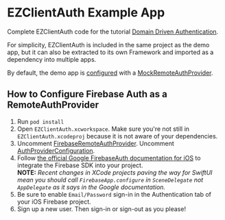 <h1>EZClientAuth Example App</h1>

Complete EZClientAuth code for the tutorial [Domain Driven Authentication](https://www.justkeepclicking.io/domain-driven-authentication/).

For simplicity, EZClientAuth is included in the same project as the demo app, but it can also be extracted to its own Framework and imported as a dependency into multiple apps.

By default, the demo app is [configured](https://github.com/alo9507/EZClientAuth/blob/master/EZClientAuth/SceneDelegate.swift) with a [MockRemoteAuthProvider](https://github.com/alo9507/EZClientAuth/blob/master/EZClientAuth/EZClientAuth/RemoteAuthProvider/Implementations/MockRemoteAuthProvider.swift).

<h2>How to Configure Firebase Auth as a RemoteAuthProvider</h2>

1. Run `pod install`
2. Open `EZClientAuth.xcworkspace`. Make sure you're not still in `EZClientAuth.xcodeproj` because it is not aware of your dependencies.
3. Uncomment [FirebaseRemoteAuthProvider](https://github.com/alo9507/EZClientAuth/blob/master/EZClientAuth/EZClientAuth/RemoteAuthProvider/Implementations/FirebaseRemoteAuthProvider.swift). Uncomment [AuthProviderConfiguration](https://github.com/alo9507/EZClientAuth/blob/master/EZClientAuth/EZClientAuth/Enums/AuthProviderConfiguration.swift).
4. Follow [the official Google FirebaseAuth documentation for iOS](https://firebase.google.com/docs/auth/ios/start) to integrate the Firebase SDK into your project.</br>
   <b>NOTE:</b> <i>Recent changes in XCode projects paving the way for SwiftUI mean you should call `FirebaseApp.configure` in `SceneDelegate` not `AppDelegate` as it says in the Google documentation.</i>
5. Be sure to enable `Email/Password` sign-in in the Authentication tab of your iOS Firebase project.
6. Sign up a new user. Then sign-in or sign-out as you please!
